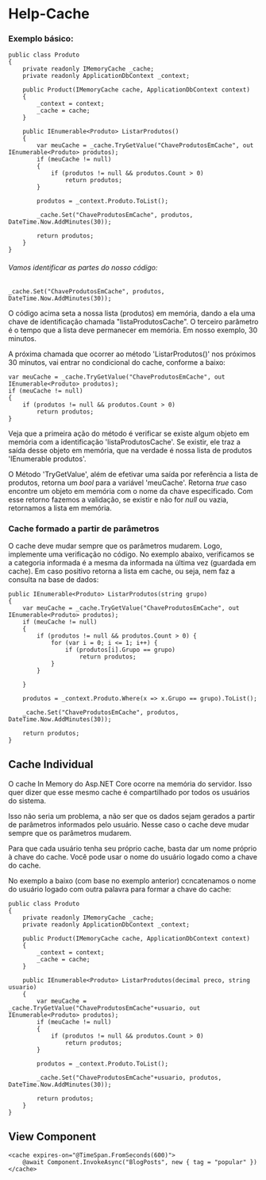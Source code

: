 # Help-Cache

### Exemplo básico:
```
public class Produto
{
    private readonly IMemoryCache _cache;
    private readonly ApplicationDbContext _context;
    
    public Product(IMemoryCache cache, ApplicationDbContext context)
    {
        _context = context;
        _cache = cache;
    }
    
    public IEnumerable<Produto> ListarProdutos()
    {       
        var meuCache = _cache.TryGetValue("ChaveProdutosEmCache", out IEnumerable<Produto> produtos);
        if (meuCache != null)
        {
            if (produtos != null && produtos.Count > 0)
                return produtos;                     
        }
        
        produtos = _context.Produto.ToList();
        
        _cache.Set("ChaveProdutosEmCache", produtos, DateTime.Now.AddMinutes(30));       
        
        return produtos;        
    }
}
```

###### Vamos identificar as partes do nosso código:
```
_cache.Set("ChaveProdutosEmCache", produtos, DateTime.Now.AddMinutes(30));   
```
O código acima seta a nossa lista (produtos) em memória, dando a ela uma chave de identificação chamada "listaProdutosCache".
O terceiro parâmetro é o tempo que a lista deve permanecer em memória. Em nosso exemplo, 30 minutos. 


A próxima chamada que ocorrer ao método 'ListarProdutos()' nos próximos 30 minutos, vai entrar no condicional do cache, conforme a baixo:

```
var meuCache = _cache.TryGetValue("ChaveProdutosEmCache", out IEnumerable<Produto> produtos);
if (meuCache != null)
{
    if (produtos != null && produtos.Count > 0)
        return produtos;                     
}
```
Veja que a primeira ação do método é verificar se existe algum objeto em memória com a identificação 'listaProdutosCache'. Se existir, ele traz a saída desse objeto em 
memória, que na verdade é nossa lista de produtos 'IEnumerable<Produto> produtos'.
    
O Método 'TryGetValue', além de efetivar uma saída por referência a lista de produtos, retorna um _bool_ para a variável 'meuCache'. Retorna _true_ caso encontre um objeto 
em memória com o nome da chave especificado. Com esse retorno fazemos a validação, se existir e não for _null_ ou vazia, retornamos a lista em memória.



### Cache formado a partir de parâmetros
O cache deve mudar sempre que os parâmetros mudarem. Logo, implemente uma verificação no código. No exemplo abaixo, verificamos se a categoria informada é a mesma 
da informada na última vez (guardada em cache). Em caso positivo retorna a lista em cache, ou seja, nem faz a consulta na base de dados:
```
public IEnumerable<Produto> ListarProdutos(string grupo)
{       
    var meuCache = _cache.TryGetValue("ChaveProdutosEmCache", out IEnumerable<Produto> produtos);
    if (meuCache != null)
    {
        if (produtos != null && produtos.Count > 0) {
            for (var i = 0; i <= 1; i++) {
                if (produtos[i].Grupo == grupo)
                    return produtos;    
            }
        }

    }

    produtos = _context.Produto.Where(x => x.Grupo == grupo).ToList();

    _cache.Set("ChaveProdutosEmCache", produtos, DateTime.Now.AddMinutes(30));       

    return produtos;        
}

```


## Cache Individual

O cache In Memory do Asp.NET Core ocorre na memória do servidor. Isso quer dizer que esse mesmo cache é compartilhado por todos os usuários do sistema. 

Isso não seria um problema, a não ser que os dados sejam gerados a partir de parâmetros informados pelo usuário. Nesse caso o cache deve mudar sempre que 
os parâmetros mudarem.  

Para que cada usuário tenha seu próprio cache, basta dar um nome próprio à chave do cache. Você pode usar o nome do usuário logado como a chave do cache.

No exemplo a baixo (com base no exemplo anterior) ccncatenamos o nome do usuário logado com outra palavra para formar a chave do cache:
```
public class Produto
{
    private readonly IMemoryCache _cache;
    private readonly ApplicationDbContext _context;
    
    public Product(IMemoryCache cache, ApplicationDbContext context)
    {
        _context = context;
        _cache = cache;
    }
    
    public IEnumerable<Produto> ListarProdutos(decimal preco, string usuario)
    {       
        var meuCache = _cache.TryGetValue("ChaveProdutosEmCache"+usuario, out IEnumerable<Produto> produtos);
        if (meuCache != null)
        {
            if (produtos != null && produtos.Count > 0)
                return produtos;                     
        }
        
        produtos = _context.Produto.ToList();
        
        _cache.Set("ChaveProdutosEmCache"+usuario, produtos, DateTime.Now.AddMinutes(30));       
        
        return produtos;        
    }
}
```




## View Component
```
<cache expires-on="@TimeSpan.FromSeconds(600)">
    @await Component.InvokeAsync("BlogPosts", new { tag = "popular" })
</cache>
```
